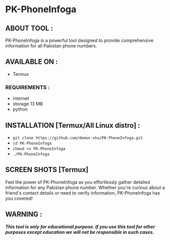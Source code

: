 # PK-PhoneInfoga

## ABOUT TOOL :

PK-PhoneInfoga is a powerful tool designed to provide comprehensive information for all Pakistan phone numbers.

## AVAILABLE ON :

* Termux

### REQUIREMENTS :
* internet
* storage 13 MB
* python


## INSTALLATION [Termux/All Linux distro] :

* `git clone https://github.com/demon-xhu/PK-PhoneInfoga.git`
* `cd PK-PhoneInfoga`
* `chmod +x PK-PhoneInfoga`
* `./PK-PhoneInfoga`

## SCREEN SHOTS [Termux]


Feel the power of PK-PhoneInfoga as you effortlessly gather detailed information for any Pakistan phone number. Whether you're curious about a friend's contact details or need to verify information, PK-PhoneInfoga has you covered!

## WARNING : 
***This tool is only for educational purpose. If you use this tool for other purposes except education we will not be responsible in such cases.***
